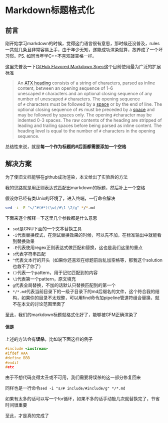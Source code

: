 # Markdown标题格式化

## 前言

刚开始学习markdown的时候，觉得这门语言很有意思，那时候还没普及，rules一共就几条且非常容易上手，由于年少无知，遂能成功渲染就算，故养成了一个坏习惯。PS. 如同当年学C++不喜欢敲空格一样。

这里先普及一下[GitHub Flavored Markdown Spec](https://github.github.com/gfm/)这个目前使用最为广泛的扩展标准

>  An [ATX heading](https://github.github.com/gfm/#atx-heading) consists of a string of characters, parsed as inline content, between an opening sequence of 1–6 unescaped `#` characters and an optional closing sequence of any number of unescaped `#` characters. The opening sequence of `#` characters must be followed by a [space](https://github.github.com/gfm/#space) or by the end of line. The optional closing sequence of `#`s must be preceded by a [space](https://github.github.com/gfm/#space) and may be followed by spaces only. The opening `#`character may be indented 0-3 spaces. The raw contents of the heading are stripped of leading and trailing spaces before being parsed as inline content. The heading level is equal to the number of `#` characters in the opening sequence. 

总结性来说，就是**每一个作为标题的#后面都需要添加一个空格**

## 解决方案

为了使旧文档能够在github成功渲染，本文给出了实验后的方法

我的思路就是用正则表达式匹配出markdown的标题，然后补上一个空格

假设你已经有类Unix的环境了，进入终端，一行命令解决

```bash
sed -i -E "s/^#(#*)(\w)/#\1 \2/g" */*.md
```

下面来逐个解释一下这里几个参数都是什么意思

- `sed`是GNU下面的一个文本替换工具
- `-i`代表替换模式，在测试替换效果的时候，可以先不加，在标准输出中就能看到替换效果
- `-E`代表使用regex正则表达式做匹配和替换，这也是我们这里的重点
- `s`代表字符串匹配
- `^`代表文本行的开头（如果你还喜欢在标题前后乱加空格等，那我这个solution也救不了你了）
- `()`代表一个pattern，用于记忆匹配到的内容
- `\1`代表第一个pattern，原文填充
- `g`代表全局替换，不加的话默认只替换匹配到的第一个
- `*/*.md`代表当前目录下的一级子目录下的md后缀名的文件，这个符合我的结构，如果你的目录不太规整，可以用find命令加pipeline管道符组合替换，就不在本文的讨论范围里面了

至此，我们的markdown标题就格式化好了，能够被GFM正确渲染了

#### 但是

上述的方法会有**误杀**，比如说下面这样的例子

```cpp
#include <iostream>
#ifdef AAA
#define BBB
#endif
#etc
```

由于不想代码变得太丑或不可用，我们需要将误杀的这一部分修复回来

同样也是一行命令`sed -i "s/# include/#include/g" */*.md `

如果有太多的话可以写一个for循环，如果不多的话手动敲几次就替换完了，节省时间很重要

至此，才是真的完成了

